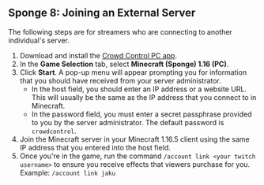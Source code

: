 ## Sponge 8: Joining an External Server

The following steps are for streamers who are connecting to another individual's server.

1. Download and install the [Crowd Control PC app](https://crowdcontrol.live/setup).
2. In the **Game Selection** tab, select **Minecraft (Sponge) 1.16 (PC)**.
3. Click **Start**. A pop-up menu will appear prompting you for information that you should have
   received from your server administrator.
    - In the host field, you should enter an IP address or a website URL. This will usually be the
      same as the IP address that you connect to in Minecraft.
    - In the password field, you must enter a secret passphrase provided to you by the server
      administrator. The default password is `crowdcontrol`.
4. Join the Minecraft server in your Minecraft 1.16.5 client using the same IP address that you
   entered into the host field.
5. Once you're in the game, run the command `/account link <your twitch username>` to ensure you
   receive effects that viewers purchase for you. Example: `/account link jaku`
